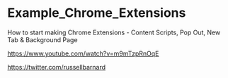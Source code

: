 # Example_Chrome_Extensions
How to start making Chrome Extensions - Content Scripts, Pop Out, New Tab & Background Page

https://www.youtube.com/watch?v=m9mTzpRnOqE

https://twitter.com/russellbarnard

